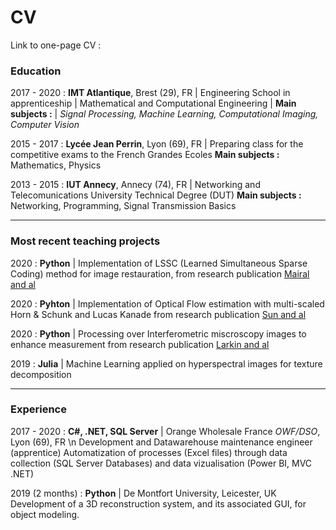 # CV

Link to one-page CV : 

### Education

2017 - 2020 : **IMT Atlantique**, Brest (29), FR | Engineering School in apprenticeship
 | Mathematical and Computational Engineering 
 | **Main subjects :**
 | *Signal Processing, Machine Learning, Computational Imaging, Computer Vision*

2015 - 2017 : **Lycée Jean Perrin**, Lyon (69), FR | Preparing class for the competitive exams to the French Grandes Ecoles
**Main subjects :**
Mathematics, Physics

2013 - 2015 : **IUT Annecy**, Annecy (74), FR | Networking and Telecomunications University Technical Degree (DUT)
**Main subjects :**
Networking, Programming, Signal Transmission Basics

--- 

### Most recent teaching projects

2020 : **Python** | Implementation of LSSC (Learned Simultaneous Sparse Coding) method for image restauration, from research publication [Mairal and al](https://www.di.ens.fr/~fbach/iccv09_mairal.pdf)

2020 : **Pyhton** | Implementation of Optical Flow estimation with multi-scaled Horn & Schunk and Lucas Kanade from research publication [Sun and al](https://cs.brown.edu/people/dqsun/pubs/cvpr_2010_flow.pdf)

2020 : **Python** | Processing over Interferometric miscroscopy images to enhance measurement from research publication [Larkin and al](https://www.osapublishing.org/josaa/abstract.cfm?uri=josaa-13-4-832)

2019 : **Julia** | Machine Learning applied on hyperspectral images for texture decomposition

--- 

### Experience

2017 - 2020 : **C#, .NET, SQL Server** | Orange Wholesale France *OWF/DSO*, Lyon (69), FR \n
  Development and Datawarehouse maintenance engineer (apprentice) 
  Automatization of processes (Excel files) through data collection (SQL Server Databases) and data vizualisation (Power BI, MVC .NET)

2019 (2 months) : **Python** | De Montfort University, Leicester, UK
  Development of a 3D reconstruction system, and its associated GUI, for object modeling.